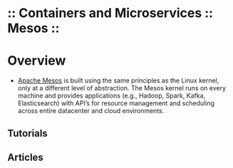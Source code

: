 ﻿:: Containers and Microservices :: Mesos ::
===========================================

# Overview

- [Apache Mesos](http://mesos.apache.org/) is built using the same principles as the Linux kernel, only at a different level of abstraction. The Mesos kernel runs on every machine and provides applications (e.g., Hadoop, Spark, Kafka, Elasticsearch) with API’s for resource management and scheduling across entire datacenter and cloud environments.

## Tutorials

## Articles
